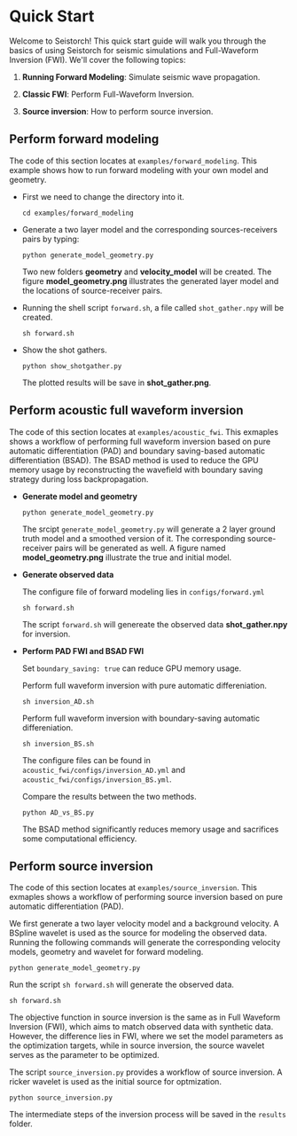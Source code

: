 # Quick Start
Welcome to Seistorch! This quick start guide will walk you through the basics of using Seistorch for seismic simulations and Full-Waveform Inversion (FWI). We'll cover the following topics:

1. **Running Forward Modeling**: Simulate seismic wave propagation.

2. **Classic FWI**: Perform Full-Waveform Inversion.

3. **Source inversion**: How to perform source inversion.

## Perform forward modeling

The code of this section locates at `examples/forward_modeling`. This example shows how to run forward modeling with your own model and geometry.

-   First we need to change the directory into it.

    ```shell
    cd examples/forward_modeling
    ```

-   Generate a two layer model and the corresponding sources-receivers pairs by typing:

    ```shell
    python generate_model_geometry.py
    ```

    Two new folders **geometry** and **velocity_model** will be created. The figure **model_geometry.png** illustrates the generated layer model and the locations of source-receiver pairs.

-   Running the shell script `forward.sh`, a file called `shot_gather.npy` will be created.

    ```shell
    sh forward.sh
    ```

-   Show the shot gathers.

    ```shell
    python show_shotgather.py
    ```

    The plotted results will be save in **shot_gather.png**.

## Perform acoustic full waveform inversion

The code of this section locates at `examples/acoustic_fwi`. This exmaples shows a workflow of performing full waveform inversion based on pure automatic differentiation (PAD) and boundary saving-based automatic differentiation (BSAD). The BSAD method is used to reduce the GPU memory usage by reconstructing the wavefield with boundary saving strategy during loss backpropagation.

- **Generate model and geometry**

    ```shell
    python generate_model_geometry.py
    ```

    The srcipt `generate_model_geometry.py` will generate a 2 layer ground truth model and a smoothed version of it. The corresponding source-receiver pairs will be generated as well. A figure named **model_geometry.png** illustrate the true and initial model.

- **Generate observed data**

    The configure file of forward modeling lies in `configs/forward.yml`

    ```shell
    sh forward.sh
    ```

    The script `forward.sh` will genereate the observed data **shot_gather.npy** for inversion.

- **Perform PAD FWI and BSAD FWI**

    Set `boundary_saving: true` can reduce GPU memory usage.

    Perform full waveform inversion with pure automatic differeniation.

    ```shell
    sh inversion_AD.sh
    ```

    Perform full waveform inversion with boundary-saving automatic differeniation.

    ```shell
    sh inversion_BS.sh
    ```

    The configure files can be found in `acoustic_fwi/configs/inversion_AD.yml` and `acoustic_fwi/configs/inversion_BS.yml`.

    Compare the results between the two methods.

    ```shell
    python AD_vs_BS.py
    ```

    The BSAD method significantly reduces memory usage and sacrifices some computational efficiency.

## Perform source inversion
The code of this section locates at `examples/source_inversion`. This exmaples shows a workflow of performing source inversion based on pure automatic differentiation (PAD).

We first generate a two layer velocity model and a background velocity. A BSpline wavelet is used as the source for modeling the observed data. Running the following commands will generate the corresponding velocity models, geometry and wavelet for forward modeling.

```shell
python generate_model_geometry.py
```

Run the script `sh forward.sh` will generate the observed data.

```shell
sh forward.sh
```

The objective function in source inversion is the same as in Full Waveform Inversion (FWI), which aims to match observed data with synthetic data. However, the difference lies in FWI, where we set the model parameters as the optimization targets, while in source inversion, the source wavelet serves as the parameter to be optimized.

The script `source_inversion.py` provides a workflow of source inversion. A ricker wavelet is used as the initial source for optmization.

```shell
python source_inversion.py
```

The intermediate steps of the inversion process will be saved in the `results` folder.